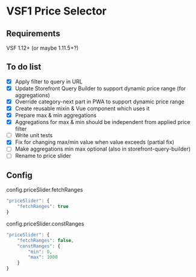 # VSF1 Price Selector
## Requirements
VSF 1.12+ (or maybe 1.11.5+?)

## To do list
- [x] Apply filter to query in URL
- [x] Update Storefront Query Builder to support dynamic price range (for aggregations)
- [x] Override category-next part in PWA to support dynamic price range
- [x] Create reusable mixin & Vue component which uses it
- [x] Prepare max & min aggregations
- [x] Aggregations for max & min should be independent from applied price filter
- [ ] Write unit tests
- [x] Fix for changing max/min value when value exceeds (partial fix)
- [ ] Make aggregations min max optional (also in storefront-query-builder)
- [ ] Rename to price slider

## Config
config.priceSlider.fetchRanges
```js
"priceSlider": {
    "fetchRanges": true
}
```

config.priceSlider.constRanges
```js
"priceSlider": {
    "fetchRanges": false,
    "constRanges": {
        "min": 0,
        "max": 1000
    }
}
```
